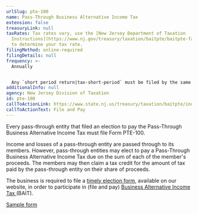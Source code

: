 ```yaml
---
urlSlug: pte-100
name: Pass-Through Business Alternative Income Tax
extension: false
treasuryLink: null
taxRates: Tax rates vary, use the [New Jersey Department of Taxation
  Instructions](https://www.nj.gov/treasury/taxation/baitpte/baitpte-faq.shtml)
  to determine your tax rate.
filingMethod: online-required
filingDetails: null
frequency: >-
  Annually 


  Any `short period return|tax-short-period` must be filed by the same due date as federal form 1065 or Form 1120-S. If form PTE-100 is not yet available at that time, the short period return must be filed when the form becomes available.
additionalInfo: null
agency: New Jersey Division of Taxation
id: pte-100
callToActionLink: https://www.state.nj.us/treasury/taxation/baitpte/index.shtml
callToActionText: File and Pay
---
```

Every pass-through entity that filed an election to pay the Pass-Through Business Alternative Income Tax must file Form PTE-100.

Income and losses of a pass-through entity are passed through to its members. However, pass-through entities may elect to pay a Pass-Through Business Alternative Income Tax due on the sum of each of the member's proceeds. The members may then claim a tax credit for the amount of tax paid by the pass-through entity on their share of proceeds.

The business is required to file a [timely election form](https://www.state.nj.us/treasury/taxation/ptepmtsystem.shtml), available on our website, in order to participate in (file and pay) [Business Alternative Income Tax ](https://www.state.nj.us/treasury/taxation/baitpte/index.shtml)(BAIT).

[Sample form](https://www.nj.gov/treasury/taxation/pdf/current/pte-bait/pte-100.pdf)